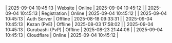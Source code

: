 | 2025-09-04 10:45:13 | Website | Online | 2025-09-04 10:45:12 |
| 2025-09-04 10:45:13 | Registration | Online | 2025-09-04 10:45:12 |
| 2025-09-04 10:45:13 | Auth Server | Offline | 2025-08-18 09:33:31 |
| 2025-09-04 10:45:13 | Kezan (PvE) | Offline | 2025-08-03 17:58:02 |
| 2025-09-04 10:45:13 | Gurubashi (PvP) | Offline | 2025-08-23 21:44:06 |
| 2025-09-04 10:45:13 | Cloudflare | Online | 2025-09-04 10:45:12 |
